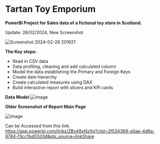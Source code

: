 # Tartan Toy Emporium

**PowerBI  Project for Sales data of a fictional toy store in Scotland.**

Update: 26/02/2024, New Screenshot



![Screenshot 2024-02-26 201621](https://github.com/Surya-LR/Tartan_Toy_Emporium/assets/77691667/06684466-6b6a-4ce1-b2c7-6fc8e5ce49c4)


**The Key steps:**
  - Read in CSV data
  - Data profiling, cleaning and add calculated column
  - Model the data establishing the Primary and Foreign Keys
  - Create date hierarchy
  - Create calculated  measures using DAX
  - Build interactive report with slicers and KPI cards


**Data Model**
![image](https://github.com/Surya-LR/Tartan_Toy_Emporium/assets/77691667/2c672338-ccb2-4fde-97c8-c8206798a612)


**Older Screenshot of Report Main Page**


![image](https://github.com/Surya-LR/Tartan_Toy_Emporium/assets/77691667/7cec2ef4-d5df-46b5-8701-e5d2186aee8e)


Can be Accessed from this link: https://app.powerbi.com/links/ZBv48xNzXq?ctid=2f534369-a0ae-4d6a-9784-f3cc1bd02d3d&pbi_source=linkShare



